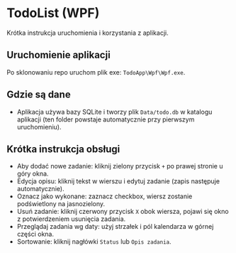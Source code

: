 ﻿TodoList (WPF)
================
Krótka instrukcja uruchomienia i korzystania z aplikacji.

Uruchomienie aplikacji
-----------------------------------
Po sklonowaniu repo uruchom plik exe: `TodoApp\Wpf\Wpf.exe`.

Gdzie są dane
-------------
- Aplikacja używa bazy SQLite i tworzy plik `Data/todo.db` w katalogu aplikacji (ten folder powstaje automatycznie przy pierwszym uruchomieniu).

Krótka instrukcja obsługi
-------------------------
- Aby dodać nowe zadanie: kliknij zielony przycisk `+` po prawej stronie u góry okna.
- Edycja opisu: kliknij tekst w wierszu i edytuj zadanie (zapis następuje automatycznie).
- Oznacz jako wykonane: zaznacz checkbox, wiersz zostanie podświetlony na jasnozielony.
- Usuń zadanie: kliknij czerwony przycisk `X` obok wiersza, pojawi się okno z potwierdzeniem usunięcia zadania.
- Przeglądaj zadania wg daty: użyj strzałek i pól kalendarza w górnej części okna.
- Sortowanie: kliknij nagłówki `Status` lub `Opis zadania`.